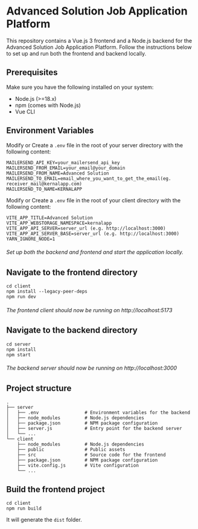 # Advanced Solution Job Application Platform

This repository contains a Vue.js 3 frontend and a Node.js backend for the Advanced Solution Job Application Platform. Follow the instructions below to set up and run both the frontend and backend locally.

## Prerequisites

Make sure you have the following installed on your system:

- Node.js (>=18.x)
- npm (comes with Node.js)
- Vue CLI

## Environment Variables

Modify or Create a `.env` file in the root of your server directory with the following content:

```env
MAILERSEND_API_KEY=your_mailersend_api_key
MAILERSEND_FROM_EMAIL=your_email@your_domain
MAILERSEND_FROM_NAME=Advanced Solution
MAILERSEND_TO_EMAIL=email_where_you_want_to_get_the_email(eg. receiver_mail@kernalapp.com)
MAILERSEND_TO_NAME=KERNALAPP
```

Modify or Create a `.env` file in the root of your client directory with the following content:

```env
VITE_APP_TITLE=Advanced Solution
VITE_APP_WEBSTORAGE_NAMESPACE=kernalapp
VITE_APP_API_SERVER=server_url (e.g. http://localhost:3000)
VITE_APP_API_SERVER_BASE=server_url (e.g. http://localhost:3000)
YARN_IGNORE_NODE=1
```

###### Set up both the backend and frontend and start the application locally.

## Navigate to the frontend directory

```
cd client
npm install --legacy-peer-deps
npm run dev
```
###### The frontend client should now be running on http://localhost:5173

## Navigate to the backend directory

```
cd server
npm install
npm start
```
###### The backend server should now be running on http://localhost:3000

## Project structure
```
.
├── server
│   ├── .env                 # Environment variables for the backend
│   ├── node_modules         # Node.js dependencies
│   ├── package.json         # NPM package configuration
│   ├── server.js            # Entry point for the backend server
│   └── ...
└── client
    ├── node_modules         # Node.js dependencies
    ├── public               # Public assets
    ├── src                  # Source code for the frontend
    ├── package.json         # NPM package configuration
    ├── vite.config.js       # Vite configuration
    └── ...
```

## Build the frontend project

```
cd client
npm run build
```

It will generate the `dist` folder.